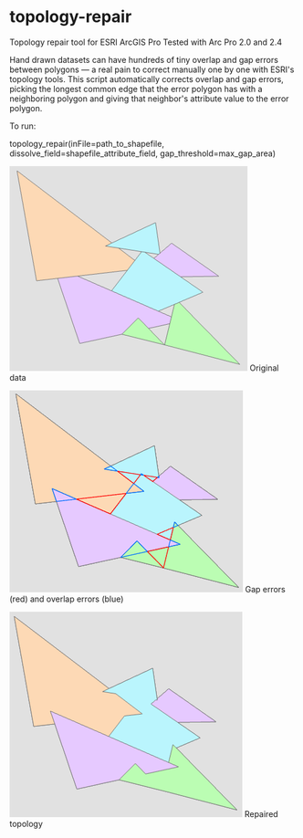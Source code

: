 # topology-repair
Topology repair tool for ESRI ArcGIS Pro 
Tested with Arc Pro 2.0 and 2.4

Hand drawn datasets can have hundreds of tiny overlap and gap errors between polygons — a real pain to correct manually one by one with ESRI's topology tools. This script automatically corrects overlap and gap errors, picking the longest common edge that the error polygon has with a neighboring polygon and giving that neighbor's attribute value to the error polygon.

To run:

topology_repair(inFile=path_to_shapefile, dissolve_field=shapefile_attribute_field, gap_threshold=max_gap_area)


![before](before.png)
Original data

![errors](errors.png)
Gap errors (red) and overlap errors (blue)

![after](after.png)
Repaired topology
